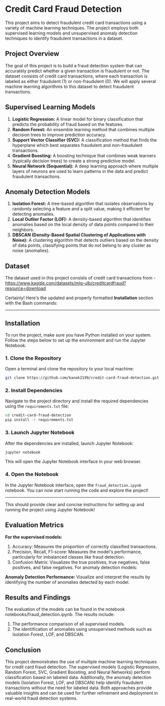 # Credit Card Fraud Detection
This project aims to detect fraudulent credit card transactions using a variety of machine learning techniques. The project employs both supervised learning models and unsupervised anomaly detection techniques to identify fraudulent transactions in a dataset.

## Project Overview
The goal of this project is to build a fraud detection system that can accurately predict whether a given transaction is fraudulent or not. The dataset consists of credit card transactions, where each transaction is labeled as either fraudulent (1) or non-fraudulent (0). We will apply several machine learning algorithms to this dataset to detect fraudulent transactions.

## Supervised Learning Models
1. **Logistic Regression:** A linear model for binary classification that predicts the probability of fraud based on the features.
2. **Random Forest:** An ensemble learning method that combines multiple decision trees to improve prediction accuracy.
3. **Support Vector Classifier (SVC):** A classification method that finds the hyperplane which best separates fraudulent and non-fraudulent transactions.
4. **Gradient Boosting:** A boosting technique that combines weak learners (typically decision trees) to create a strong predictive model.
5. **Neural Network (Sequential):** A deep learning approach where multiple layers of neurons are used to learn patterns in the data and predict fraudulent transactions.

## Anomaly Detection Models
1. **Isolation Forest:** A tree-based algorithm that isolates observations by randomly selecting a feature and a split value, making it efficient for detecting anomalies.
2. **Local Outlier Factor (LOF):** A density-based algorithm that identifies anomalies based on the local density of data points compared to their neighbors.
3. **DBSCAN (Density-Based Spatial Clustering of Applications with Noise):** A clustering algorithm that detects outliers based on the density of data points, classifying points that do not belong to any cluster as noise (anomalies).

## Dataset
The dataset used in this project consists of credit card transactions from - https://www.kaggle.com/datasets/mlg-ulb/creditcardfraud?resource=download 

Certainly! Here's the updated and properly formatted **Installation** section with the Bash commands:

---

## **Installation**

To run the project, make sure you have Python installed on your system. Follow the steps below to set up the environment and run the Jupyter Notebook.

### **1. Clone the Repository**

Open a terminal and clone the repository to your local machine:

```bash
git clone https://github.com/kanak2199/credit-card-fraud-detection.git
```

### **2. Install Dependencies**

Navigate to the project directory and install the required dependencies using the `requirements.txt` file:

```bash
cd credit-card-fraud-detection
pip install -r requirements.txt
```

### **3. Launch Jupyter Notebook**

After the dependencies are installed, launch Jupyter Notebook:

```bash
jupyter notebook
```

This will open the Jupyter Notebook interface in your web browser.

### **4. Open the Notebook**

In the Jupyter Notebook interface, open the `fraud_detection.ipynb` notebook. You can now start running the code and explore the project!

---

This should provide clear and concise instructions for setting up and running the project using Jupyter Notebook!

## Evaluation Metrics
**For the supervised models:**

1. Accuracy: Measures the proportion of correctly classified transactions.
2. Precision, Recall, F1-score: Measures the model's performance, particularly for imbalanced classes like fraud detection.
3. Confusion Matrix: Visualizes the true positives, true negatives, false positives, and false negatives.
For anomaly detection models:

**Anomaly Detection Performance:** Visualize and interpret the results by identifying the number of anomalies detected by each model.

## Results and Findings
The evaluation of the models can be found in the notebook notebooks/fraud_detection.ipynb. The results include:

1. The performance comparison of all supervised models.
2. The identification of anomalies using unsupervised methods such as Isolation Forest, LOF, and DBSCAN.

## Conclusion
This project demonstrates the use of multiple machine learning techniques for credit card fraud detection. The supervised models (Logistic Regression, Random Forest, SVC, Gradient Boosting, and Neural Networks) perform classification based on labeled data. Additionally, the anomaly detection models (Isolation Forest, LOF, and DBSCAN) help identify fraudulent transactions without the need for labeled data. Both approaches provide valuable insights and can be used for further refinement and deployment in real-world fraud detection systems.